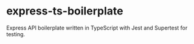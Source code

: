# express-ts-boilerplate
Express API boilerplate written in TypeScript with Jest and Supertest for testing.
